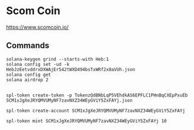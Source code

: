 # Scom Coin

https://www.scomcoin.io/

## Commands

```
solana-keygen grind --starts-with Heb:1
solana config set -ud -k HebJzEetvddrxDXWAjEr542tWXD494bsTxWRf2x8aVUh.json
solana config get
solana airdrop 2

```

```solana-keygen grind --starts-with SCM:1

spl-token create-token -p TokenzQdBNbLqP5VEhdkAS6EPFLC1PHnBqCXEpPxuEb SCM1xJgXeJRYQMVUMyNF7zavNXZ34WEyGViY5ZxFAYj.json

spl-token create-account SCM1xJgXeJRYQMVUMyNF7zavNXZ34WEyGViY5ZxFAYj

spl-token mint SCM1xJgXeJRYQMVUMyNF7zavNXZ34WEyGViY5ZxFAYj 10

```
